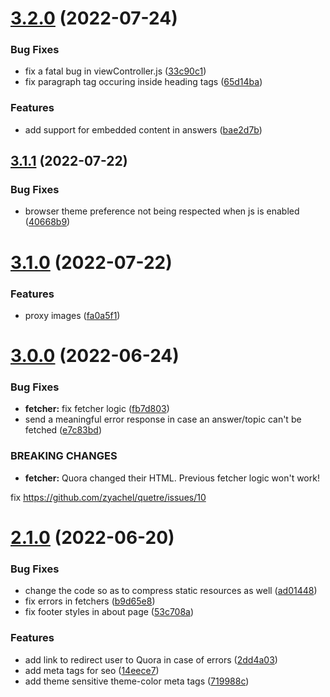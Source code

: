 # [3.2.0](https://github.com/zyachel/quetre/compare/v3.1.1...v3.2.0) (2022-07-24)


### Bug Fixes

* fix a fatal bug in viewController.js ([33c90c1](https://github.com/zyachel/quetre/commit/33c90c17b12cf15eadde16d35fbba4cede10919b))
* fix paragraph tag occuring inside heading tags ([65d14ba](https://github.com/zyachel/quetre/commit/65d14ba47c0d3bb1d2548972478a12a43f7e7500))


### Features

* add support for embedded content in answers ([bae2d7b](https://github.com/zyachel/quetre/commit/bae2d7b4f7f945d7eb55dddb4bd7e49ac21b2ae1))



## [3.1.1](https://github.com/zyachel/quetre/compare/v3.1.0...v3.1.1) (2022-07-22)


### Bug Fixes

* browser theme preference not being respected when js is enabled ([40668b9](https://github.com/zyachel/quetre/commit/40668b92b5aa5c1b10cb265dc781066320cccce8))



# [3.1.0](https://github.com/zyachel/quetre/compare/v3.0.0...v3.1.0) (2022-07-22)


### Features

* proxy images ([fa0a5f1](https://github.com/zyachel/quetre/commit/fa0a5f1fa526d6350e3321a34f9c5b326fd6d9bb))



# [3.0.0](https://github.com/zyachel/quetre/compare/v2.1.0...v3.0.0) (2022-06-24)


### Bug Fixes

* **fetcher:** fix fetcher logic ([fb7d803](https://github.com/zyachel/quetre/commit/fb7d8034fe98b21c69e1bf5eee4f3c85a2f94215))
* send a meaningful error response in case an answer/topic can't be fetched ([e7c83bd](https://github.com/zyachel/quetre/commit/e7c83bd06e9398575a46f1a3893f355f2147c157))


### BREAKING CHANGES

* **fetcher:** Quora changed their HTML. Previous fetcher logic won't work!

fix https://github.com/zyachel/quetre/issues/10



# [2.1.0](https://github.com/zyachel/quetre/compare/v2.0.1...v2.1.0) (2022-06-20)


### Bug Fixes

* change the code so as to compress static resources as well ([ad01448](https://github.com/zyachel/quetre/commit/ad014480ea648ec69a5d2ab3abbe8f133bd7a0c7))
* fix errors in fetchers ([b9d65e8](https://github.com/zyachel/quetre/commit/b9d65e89f0daefffc4656c7347842402633c51a2))
* fix footer styles in about page ([53c708a](https://github.com/zyachel/quetre/commit/53c708a1660b94f39e87f0d0e40584282964b850))


### Features

* add link to redirect user to Quora in case of errors ([2dd4a03](https://github.com/zyachel/quetre/commit/2dd4a030d2b2abfff81d06df6ab51b71175b4dd1))
* add meta tags for seo ([14eece7](https://github.com/zyachel/quetre/commit/14eece71a6e3f8179a98f6da14fd3aae0ba51dbf))
* add theme sensitive theme-color meta tags ([719988c](https://github.com/zyachel/quetre/commit/719988c587443f73d9ce4a58e6d4adba4e877220))



